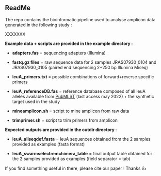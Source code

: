 ## ReadMe

The repo contains the bioinformatic pipeline used to analyse amplicon data generated in the following study :

XXXXXXX


**Example data + scripts are provided in the example directory :**

- **adapters.fas** = sequencing adapters (Illumina)

- **fastq.gz files** = raw sequence data for 2 samples JRAS07930_0104 and JRAS07930_0105 (paired end sequencing 2*250 bp Illumina Miseq)

- **leuA_primers.txt** = possible combinations of forward+reverse specific primers

- **leuA_referenceDB.fas** = reference database composed of all leuA alleles available from [PubMLST](http://pubmlst.org/xfastidiosa/) (last access may 2022) + the synthetic target used in the study

- **mineamplicon.sh** = script to mine amplicon from raw data

- **trimprimer.sh** = script to trim primers from amplicon


**Expected outputs are provided in the outdir directory :**

- **leuA_allseqdef.fasta** = leuA sequences obtained from the 2 samples provided as examples (fasta format)

- **leuA_swarmselectremchimera_table** = final output table obtained for the 2 samples provided as examples (field separator = tab)


If you find something useful in there, please cite our paper ! Thanks :+1:
